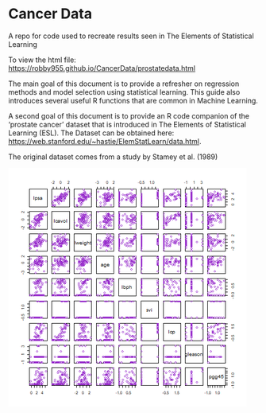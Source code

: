 # Cancer Data
A repo for code used to recreate results seen in The Elements of Statistical Learning

To view the html file:  https://robby955.github.io/CancerData/prostatedata.html


The main goal of this document is to provide a refresher on regression methods and model selection using statistical learning. This guide also introduces several useful R functions that are common in Machine Learning.

A second goal of this document is to provide an R code companion of the ‘prostate cancer’ dataset that is introduced in The Elements of Statistical Learning (ESL). The Dataset can be obtained here: https://web.stanford.edu/~hastie/ElemStatLearn/data.html.

The original dataset comes from a study by Stamey et al. (1989)

![What is this](images/prostatepairs.png)

